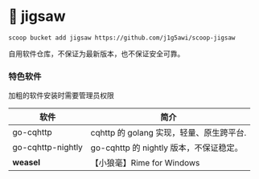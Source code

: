 # 🧩 jigsaw

`scoop bucket add jigsaw https://github.com/j1g5awi/scoop-jigsaw`

自用软件仓库，不保证为最新版本，也不保证安全可靠。

### 特色软件

加粗的软件安装时需要管理员权限

| 软件              | 简介                                     |
| ----------------- | ---------------------------------------- |
| go-cqhttp         | cqhttp 的 golang 实现，轻量、原生跨平台. |
| go-cqhttp-nightly | go-cqhttp 的 nightly 版本，不保证稳定。  |
| **weasel**        | 【小狼毫】Rime for Windows               |
